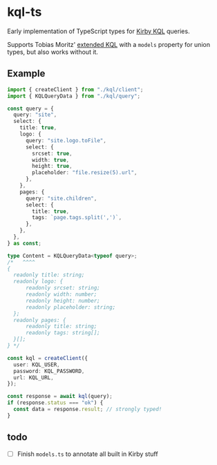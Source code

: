 # kql-ts

Early implementation of TypeScript types for [Kirby KQL](https://github.com/getkirby/kql) queries.

Supports Tobias Moritz' [extended KQL](https://github.com/getkirby/kql/issues/45) with a `models` property for union types, but also works without it.

## Example

```ts
import { createClient } from "./kql/client";
import { KQLQueryData } from "./kql/query";

const query = {
  query: "site",
  select: {
    title: true,
    logo: {
      query: "site.logo.toFile",
      select: {
        srcset: true,
        width: true,
        height: true,
        placeholder: "file.resize(5).url",
      },
    },
    pages: {
      query: "site.children",
      select: {
        title: true,
        tags: `page.tags.split(',')`,
      },
    },
  },
} as const;

type Content = KQLQueryData<typeof query>;
/*   ^^^^
{
  readonly title: string;
  readonly logo: {
      readonly srcset: string;
      readonly width: number;
      readonly height: number;
      readonly placeholder: string;
  };
  readonly pages: {
      readonly title: string;
      readonly tags: string[];
  }[];
} */

const kql = createClient({
  user: KQL_USER,
  password: KQL_PASSWORD,
  url: KQL_URL,
});

const response = await kql(query);
if (response.status === "ok") {
  const data = response.result; // strongly typed!
}
```

## todo

- [ ] Finish `models.ts` to annotate all built in Kirby stuff
